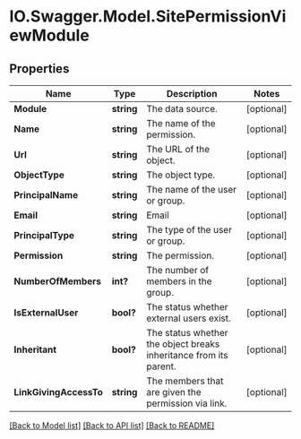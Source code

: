 # IO.Swagger.Model.SitePermissionViewModule
## Properties

Name | Type | Description | Notes
------------ | ------------- | ------------- | -------------
**Module** | **string** | The data source. | [optional] 
**Name** | **string** | The name of the permission. | [optional] 
**Url** | **string** | The URL of the object. | [optional] 
**ObjectType** | **string** | The object type. | [optional] 
**PrincipalName** | **string** | The name of the user or group. | [optional] 
**Email** | **string** | Email | [optional] 
**PrincipalType** | **string** | The type of the user or group. | [optional] 
**Permission** | **string** | The permission. | [optional] 
**NumberOfMembers** | **int?** | The number of members in the group. | [optional] 
**IsExternalUser** | **bool?** | The status whether external users exist. | [optional] 
**Inheritant** | **bool?** | The status whether the object breaks inheritance from its parent. | [optional] 
**LinkGivingAccessTo** | **string** | The members that are given the permission via link. | [optional] 

[[Back to Model list]](../README.md#documentation-for-models) [[Back to API list]](../README.md#documentation-for-api-endpoints) [[Back to README]](../README.md)

